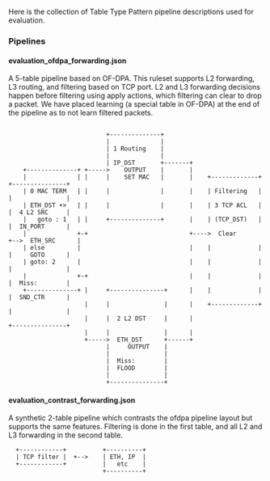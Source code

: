 Here is the collection of Table Type Pattern pipeline descriptions used for
evaluation.

### Pipelines

#### evaluation_ofdpa_forwarding.json
A 5-table pipeline based on OF-DPA. This ruleset supports L2 forwarding,
L3 routing, and filtering based on TCP port. L2 and L3 forwarding decisions
happen before filtering using apply actions, which filtering can clear to drop
a packet. We have placed learning (a special table in OF-DPA) at the end of
the pipeline as to not learn filtered packets.
```

                           +--------------+
                           |              |
                           | 1 Routing    |
                           |              |
                           | IP_DST       +-------+
    +--------------+ +----->    OUTPUT    |       |
    |              | |     |    SET MAC   |       |    +-------------+  +---------------+
    | 0 MAC TERM   | |     |              |       |    | Filtering   |  |               |
    | ETH_DST +>   | |     |              |       |    | 3 TCP ACL   |  |  4 L2 SRC     |
    |   goto : 1   | |     +--------------+       |    | (TCP_DST)   |  |  IN_PORT      |
    |              +-+                            +---->  Clear      +-->  ETH_SRC      |
    | else         |                              |    |             |  |     GOTO      |
    | goto: 2      |                              |    |             |  |               |
    |              +-+                            |    |             |  |  Miss:        |
    +--------------+ |     +---------------+      |    |             |  |  SND_CTR      |
                     |     |               |      |    +-------------+  |               |
                     |     |  2 L2 DST     |      |                     +---------------+
                     |     |               |      |
                     +----->  ETH_DST      +------+
                           |     OUTPUT    |
                           |               |
                           |  Miss:        |
                           |  FLOOD        |
                           |               |
                           +---------------+
```


#### evaluation_contrast_forwarding.json
A synthetic 2-table pipeline which contrasts the ofdpa pipeline layout but
supports the same features. Filtering is done in the first table, and all L2
and L3 forwarding in the second table.
```
  +------------+          +----------+
  | TCP filter |  +-->    | ETH, IP  |
  +------------+          |   etc    |
                          +----------+
```

